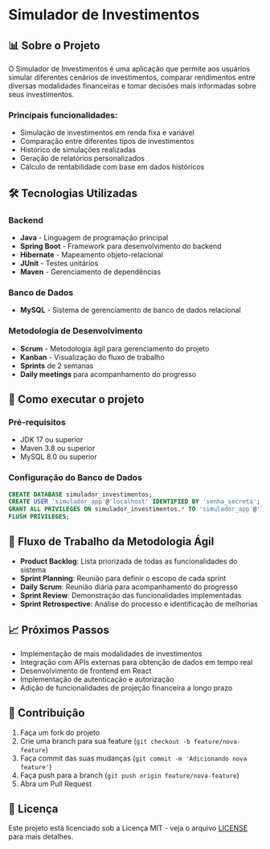 # Simulador de Investimentos

## 📊 Sobre o Projeto

O Simulador de Investimentos é uma aplicação que permite aos usuários simular diferentes cenários de investimentos, comparar rendimentos entre diversas modalidades financeiras e tomar decisões mais informadas sobre seus investimentos.

### Principais funcionalidades:
- Simulação de investimentos em renda fixa e variável
- Comparação entre diferentes tipos de investimentos
- Histórico de simulações realizadas
- Geração de relatórios personalizados
- Cálculo de rentabilidade com base em dados históricos

## 🛠️ Tecnologias Utilizadas

### Backend
- **Java** - Linguagem de programação principal
- **Spring Boot** - Framework para desenvolvimento do backend
- **Hibernate** - Mapeamento objeto-relacional
- **JUnit** - Testes unitários
- **Maven** - Gerenciamento de dependências

### Banco de Dados
- **MySQL** - Sistema de gerenciamento de banco de dados relacional

### Metodologia de Desenvolvimento
- **Scrum** - Metodologia ágil para gerenciamento do projeto
- **Kanban** - Visualização do fluxo de trabalho
- **Sprints** de 2 semanas
- **Daily meetings** para acompanhamento do progresso

## 🚀 Como executar o projeto

### Pré-requisitos
- JDK 17 ou superior
- Maven 3.8 ou superior
- MySQL 8.0 ou superior

### Configuração do Banco de Dados
```sql
CREATE DATABASE simulador_investimentos;
CREATE USER 'simulador_app'@'localhost' IDENTIFIED BY 'senha_secreta';
GRANT ALL PRIVILEGES ON simulador_investimentos.* TO 'simulador_app'@'localhost';
FLUSH PRIVILEGES;
```

## 🔄 Fluxo de Trabalho da Metodologia Ágil

- **Product Backlog**: Lista priorizada de todas as funcionalidades do sistema
- **Sprint Planning**: Reunião para definir o escopo de cada sprint
- **Daily Scrum**: Reunião diária para acompanhamento do progresso
- **Sprint Review**: Demonstração das funcionalidades implementadas
- **Sprint Retrospective**: Análise do processo e identificação de melhorias

## 📈 Próximos Passos

- Implementação de mais modalidades de investimentos
- Integração com APIs externas para obtenção de dados em tempo real
- Desenvolvimento de frontend em React
- Implementação de autenticação e autorização
- Adição de funcionalidades de projeção financeira a longo prazo

## 👥 Contribuição

1. Faça um fork do projeto
2. Crie uma branch para sua feature (`git checkout -b feature/nova-feature`)
3. Faça commit das suas mudanças (`git commit -m 'Adicionando nova feature'`)
4. Faça push para a branch (`git push origin feature/nova-feature`)
5. Abra um Pull Request

## 📄 Licença

Este projeto está licenciado sob a Licença MIT - veja o arquivo [LICENSE](LICENSE) para mais detalhes.
